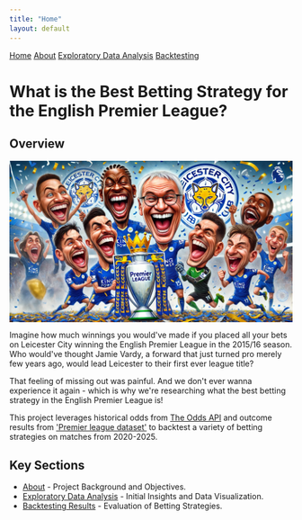 ```yaml
---
title: "Home"
layout: default
---
```


<link rel="stylesheet" type="text/css" href="./assets/css/style.css">

<div class="header">
    <a href="index.html">Home</a>
    <a href="about.html">About</a>
    <a href="eda.html">Exploratory Data Analysis</a>
    <a href="backtesting.html">Backtesting</a>
</div>

# What is the Best Betting Strategy for the English Premier League?

## Overview

<img src="project_image.webp" alt="Leicester City 2015-16 Win" style="max-width: 100%; height: auto; display: block; margin: auto;">

Imagine how much winnings you would've made if you placed all your bets on Leicester City winning the English Premier League in the 2015/16 season. Who would've thought Jamie Vardy, a forward that just turned pro merely few years ago, would lead Leicester to their first ever league title?

That feeling of missing out was painful. And we don't ever wanna experience it again - which is why we're researching what the best betting strategy in the English Premier League is!

This project leverages historical odds from [The Odds API](https://the-odds-api.com/) and outcome results from ['Premier league dataset'](https://www.football-data.co.uk/englandm.php) to backtest a variety of betting strategies on matches from 2020-2025.

## Key Sections
- [About](about.md) - Project Background and Objectives.
- [Exploratory Data Analysis](eda.md) - Initial Insights and Data Visualization.
- [Backtesting Results](backtesting.md) - Evaluation of Betting Strategies.
